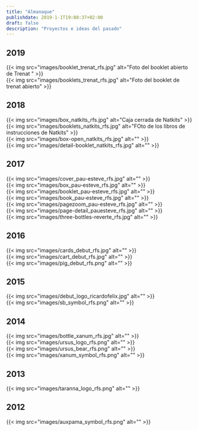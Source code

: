 ```yaml
---
title: "Almanaque"
publishdate: 2019-1-1T19:08:37+02:00
draft: false
description: "Proyectos e ideas del pasado"
---
```


## 2019
<div class="layout">
    <div class="itemImage">{{< img src="images/booklet_trenat_rfs.jpg" alt="Foto del booklet abierto de Trenat " >}}</div>
    <div class="itemImage highlight">{{< img src="images/booklets_trenat_rfs.jpg" alt="Foto del booklet de trenat abierto" >}}</div>
</div>

## 2018
<div class="layout">
    <div class="itemImage">{{< img src="images/box_natkits_rfs.jpg" alt="Caja cerrada de Natkits" >}}</div>
    <div class="itemImage highlight">{{< img src="images/booklets_natkits_rfs.jpg" alt="FOto de los libros de instrucciones de Natkits" >}}</div>
    <div class="itemImage">{{< img src="images/box-open_natkits_rfs.jpg" alt="" >}}</div>
    <div class="itemImage">{{< img src="images/detail-booklet_natkits_rfs.jpg" alt="" >}}</div>
</div>

## 2017
<div class="layout">
    <div class="itemImage highlight">{{< img src="images/cover_pau-esteve_rfs.jpg" alt="" >}}</div>
    <div class="itemImage">{{< img src="images/box_pau-esteve_rfs.jpg" alt="" >}}</div>
    <div class="itemImage">{{< img src="images/booklet_pau-esteve_rfs.jpg" alt="" >}}</div>
    <div class="itemImage">{{< img src="images/book_pau-esteve_rfs.jpg" alt="" >}}</div>
    <div class="itemImage">{{< img src="images/pagezoom_pau-esteve_rfs.jpg" alt="" >}}</div>
    <div class="itemImage">{{< img src="images/page-detail_pauesteve_rfs.jpg" alt="" >}}</div>
    <div class="itemImage">{{< img src="images/three-bottles-reverte_rfs.jpg" alt="" >}}</div>
</div>

## 2016
<div class="layout">
    <div class="itemImage">{{< img src="images/cards_debut_rfs.jpg" alt="" >}}</div>
    <div class="itemImage">{{< img src="images/cart_debut_rfs.jpg" alt="" >}}</div>
    <div class="itemImage">{{< img src="images/pig_debut_rfs.png" alt="" >}}</div>

</div>

## 2015
<div class="layout">
    <div class="itemImage">{{< img src="images/debut_logo_ricardofelix.jpg" alt="" >}}</div>
    <div class="itemImage">{{< img src="images/sb_symbol_rfs.png" alt="" >}}</div>
</div>


## 2014
<div class="layout">
    <div class="itemImage">{{< img src="images/bottle_xanum_rfs.jpg" alt="" >}}</div>
    <div class="itemImage">{{< img src="images/ursus_logo_rfs.png" alt="" >}}</div>
    <div class="itemImage">{{< img src="images/ursus_bear_rfs.png" alt="" >}}</div>
    <div class="itemImage">{{< img src="images/xanum_symbol_rfs.png" alt="" >}}</div>

</div>

## 2013
<div class="layout">
    <div class="itemImage">{{< img src="images/taranna_logo_rfs.png" alt="" >}}</div>
</div>

## 2012
<div class="layout">
    <div class="itemImage">{{< img src="images/auxpama_symbol_rfs.png" alt="" >}}</div>
</div>